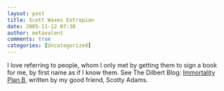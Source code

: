 ```yaml
---
layout: post
title: Scott Waxes Extropian
date: 2005-11-12 07:30
author: metavalent
comments: true
categories: [Uncategorized]
---
```

I love referring to people, whom I only met by getting them to sign a book for me, by first name as if I know them.  See The Dilbert Blog: <a href="http://dilbertblog.typepad.com/the_dilbert_blog/2005/11/immortality_pla.html">Immortality Plan B</a>, written by my good friend, Scotty Adams.

